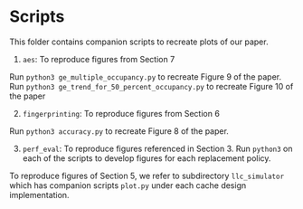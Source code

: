 # Scripts

This folder contains companion scripts to recreate plots of our paper.

1. `aes`: To reproduce figures from Section 7

Run `python3 ge_multiple_occupancy.py` to recreate Figure 9 of the paper.
Run `python3 ge_trend_for_50_percent_occupancy.py` to recreate Figure 10 of the paper

2. `fingerprinting`: To reproduce figures from Section 6

Run `python3 accuracy.py` to recreate Figure 8 of the paper.

3. `perf_eval`: To reproduce figures referenced in Section 3. Run `python3` on each of the scripts to develop figures for each replacement policy.


To reproduce figures of Section 5, we refer to subdirectory `llc_simulator` which has companion scripts `plot.py` under each cache design implementation.